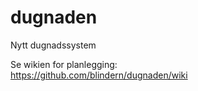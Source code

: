 dugnaden
========

Nytt dugnadssystem

Se wikien for planlegging: <br />
https://github.com/blindern/dugnaden/wiki
